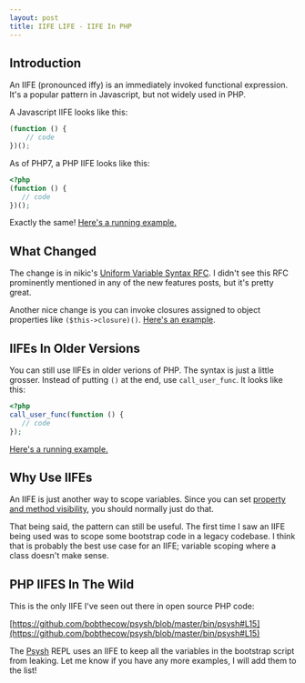 ```yaml
---
layout: post
title: IIFE LIFE - IIFE In PHP
---
```


## Introduction

An IIFE (pronounced iffy) is an immediately invoked functional expression.  It's a popular pattern in Javascript, but not widely used in PHP.

A Javascript IIFE looks like this:

```js
(function () {
    // code
})();
```

As of PHP7, a PHP IIFE looks like this:

```php
<?php
(function () {
   // code
})();
```

Exactly the same!  [Here's a running example.](https://3v4l.org/drJCV)

## What Changed

The change is in nikic's [Uniform Variable Syntax RFC](https://wiki.php.net/rfc/uniform_variable_syntax).  I didn't see this RFC prominently mentioned in any of the new features posts, but it's pretty great.

Another nice change is you can invoke closures assigned to object properties like `($this->closure)()`.  [Here's an example](https://3v4l.org/DVXE4).

## IIFEs In Older Versions

You can still use IIFEs in older verions of PHP. The syntax is just a little grosser.  Instead of putting `()` at the end, use `call_user_func`.  It looks like this:

```php
<?php
call_user_func(function () {
   // code
});
```

[Here's a running example.](https://3v4l.org/7LXhL)

## Why Use IIFEs

An IIFE is just another way to scope variables.  Since you can set [property and method visibility](http://php.net/manual/en/language.oop5.visibility.php), you should normally just do that.

That being said, the pattern can still be useful.  The first time I saw an IIFE being used was to scope some bootstrap code in a legacy codebase.  I think that is probably the best use case for an IIFE; variable scoping where a class doesn't make sense.

## PHP IIFES In The Wild

This is the only IIFE I've seen out there in open source PHP code:

[https://github.com/bobthecow/psysh/blob/master/bin/psysh#L15](https://github.com/bobthecow/psysh/blob/master/bin/psysh#L15)

The [Psysh](https://psysh.org) REPL uses an IIFE to keep all the variables in the bootstrap script from leaking.  Let me know if you have any more examples, I will add them to the list!
